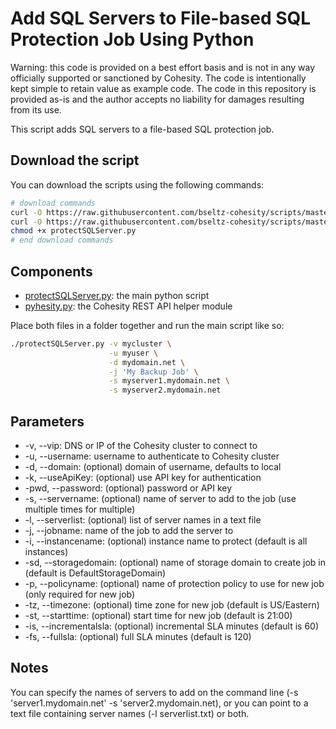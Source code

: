 # Add SQL Servers to File-based SQL Protection Job Using Python

Warning: this code is provided on a best effort basis and is not in any way officially supported or sanctioned by Cohesity. The code is intentionally kept simple to retain value as example code. The code in this repository is provided as-is and the author accepts no liability for damages resulting from its use.

This script adds SQL servers to a file-based SQL protection job.

## Download the script

You can download the scripts using the following commands:

```bash
# download commands
curl -O https://raw.githubusercontent.com/bseltz-cohesity/scripts/master/python/protectSQLServer/protectSQLServer.py
curl -O https://raw.githubusercontent.com/bseltz-cohesity/scripts/master/python/pyhesity.py
chmod +x protectSQLServer.py
# end download commands
```

## Components

* [protectSQLServer.py](https://raw.githubusercontent.com/bseltz-cohesity/scripts/master/python/protectSQLServer/protectSQLServer.py): the main python script
* [pyhesity.py](https://raw.githubusercontent.com/bseltz-cohesity/scripts/master/python/pyhesity/pyhesity.py): the Cohesity REST API helper module

Place both files in a folder together and run the main script like so:

```bash
./protectSQLServer.py -v mycluster \
                      -u myuser \
                      -d mydomain.net \
                      -j 'My Backup Job' \
                      -s myserver1.mydomain.net \
                      -s myserver2.mydomain.net
```

## Parameters

* -v, --vip: DNS or IP of the Cohesity cluster to connect to
* -u, --username: username to authenticate to Cohesity cluster
* -d, --domain: (optional) domain of username, defaults to local
* -k, --useApiKey: (optional) use API key for authentication
* -pwd, --password: (optional) password or API key
* -s, --servername: (optional) name of server to add to the job (use multiple times for multiple)
* -l, --serverlist: (optional) list of server names in a text file
* -j, --jobname: name of the job to add the server to
* -i, --instancename: (optional) instance name to protect (default is all instances)
* -sd, --storagedomain: (optional) name of storage domain to create job in (default is DefaultStorageDomain)
* -p, --policyname: (optional) name of protection policy to use for new job (only required for new job)
* -tz, --timezone: (optional) time zone for new job (default is US/Eastern)
* -st, --starttime: (optional) start time for new job (default is 21:00)
* -is, --incrementalsla: (optional) incremental SLA minutes (default is 60)
* -fs, --fullsla: (optional) full SLA minutes (default is 120)

## Notes

You can specify the names of servers to add on the command line (-s 'server1.mydomain.net' -s 'server2.mydomain.net), or you can point to a text file containing server names (-l serverlist.txt) or both.
